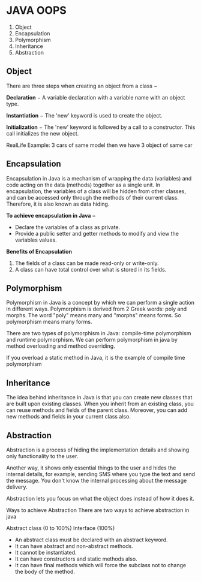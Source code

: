 # **JAVA OOPS**

1. Object
2. Encapsulation
3. Polymorphism
4. Inheritance
5. Abstraction

## **Object**

There are three steps when creating an object from a class −

**Declaration** − A variable declaration with a variable name with an object type.

**Instantiation** − The 'new' keyword is used to create the object.

**Initialization** − The 'new' keyword is followed by a call to a constructor. This call initializes the new object.

RealLife Example: 3 cars of same model then we have 3 object of same car

## **Encapsulation**

Encapsulation in Java is a mechanism of wrapping the data (variables) and code acting on the data (methods) together as a single unit. In encapsulation, the variables of a class will be hidden from other classes, and can be accessed only through the methods of their current class. Therefore, it is also known as data hiding.

**To achieve encapsulation in Java −**

* Declare the variables of a class as private.
* Provide a public setter and getter methods to modify and view the variables values.

**Benefits of Encapsulation**

1. The fields of a class can be made read-only or write-only.
2. A class can have total control over what is stored in its fields.


## **Polymorphism**

Polymorphism in Java is a concept by which we can perform a single action in different ways. Polymorphism is derived from 2 Greek words: poly and morphs. The word "poly" means many and "morphs" means forms. So polymorphism means many forms.

There are two types of polymorphism in Java: compile-time polymorphism and runtime polymorphism. We can perform polymorphism in java by method overloading and method overriding.

If you overload a static method in Java, it is the example of compile time polymorphism

## **Inheritance**

The idea behind inheritance in Java is that you can create new classes that are built upon existing classes. When you inherit from an existing class, you can reuse methods and fields of the parent class. Moreover, you can add new methods and fields in your current class also.

## **Abstraction**

Abstraction is a process of hiding the implementation details and showing only functionality to the user.

Another way, it shows only essential things to the user and hides the internal details, for example, sending SMS where you type the text and send the message. You don't know the internal processing about the message delivery.

Abstraction lets you focus on what the object does instead of how it does it.

Ways to achieve Abstraction
There are two ways to achieve abstraction in java

Abstract class (0 to 100%)
Interface (100%)

* An abstract class must be declared with an abstract keyword.
* It can have abstract and non-abstract methods.
* It cannot be instantiated.
* It can have constructors and static methods also.
* It can have final methods which will force the subclass not to change the body of the method.